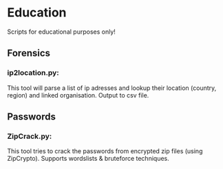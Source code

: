 # Education
Scripts for educational purposes only!

## Forensics
### ip2location.py:
This tool will parse a list of ip adresses and lookup their location (country, region) and linked organisation. Output to csv file. 

## Passwords
### ZipCrack.py: 
This tool tries to crack the passwords from encrypted zip files (using ZipCrypto). Supports wordslists & bruteforce techniques.

